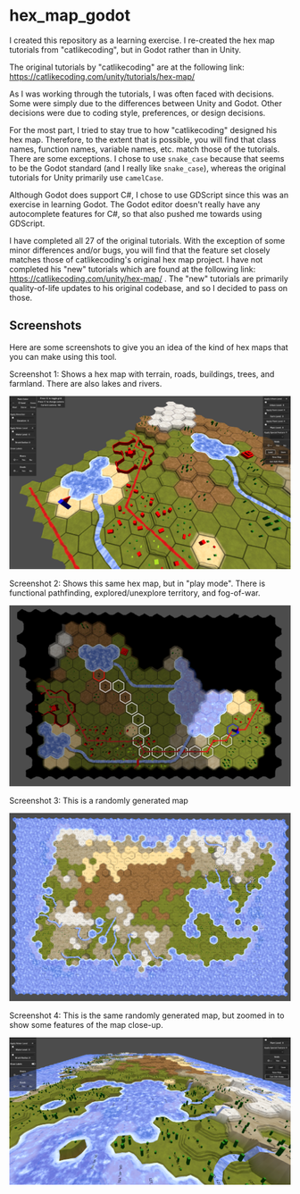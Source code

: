 # hex_map_godot

I created this repository as a learning exercise. I re-created the hex map tutorials from "catlikecoding", but in Godot rather than in Unity.

The original tutorials by "catlikecoding" are at the following link: https://catlikecoding.com/unity/tutorials/hex-map/

As I was working through the tutorials, I was often faced with decisions. Some were simply due to the differences between Unity and Godot. Other decisions were due to coding style, preferences, or design decisions.

For the most part, I tried to stay true to how "catlikecoding" designed his hex map. Therefore, to the extent that is possible, you will find that class names, function names, variable names, etc. match those of the tutorials. There are some exceptions. I chose to use `snake_case` because that seems to be the Godot standard (and I really like `snake_case`), whereas the original tutorials for Unity primarily use `camelCase`.

Although Godot does support C#, I chose to use GDScript since this was an exercise in learning Godot. The Godot editor doesn't really have any autocomplete features for C#, so that also pushed me towards using GDScript.

I have completed all 27 of the original tutorials. With the exception of some minor differences and/or bugs, you will find that the feature set closely matches those of catlikecoding's original hex map project. I have not completed his "new" tutorials which are found at the following link: https://catlikecoding.com/unity/hex-map/ . The "new" tutorials are primarily quality-of-life updates to his original codebase, and so I decided to pass on those.

## Screenshots

Here are some screenshots to give you an idea of the kind of hex maps that you can make using this tool.

Screenshot 1: Shows a hex map with terrain, roads, buildings, trees, and farmland. There are also lakes and rivers.

![screenshot 01](screenshots/screenshot_01.png)

Screenshot 2: Shows this same hex map, but in "play mode". There is functional pathfinding, explored/unexplore territory, and fog-of-war.

![screenshot 02](screenshots/screenshot_02.png)

Screenshot 3: This is a randomly generated map

![screenshot 03](screenshots/screenshot_03.png)

Screenshot 4: This is the same randomly generated map, but zoomed in to show some features of the map close-up.

![screenshot 03](screenshots/screenshot_04.png)